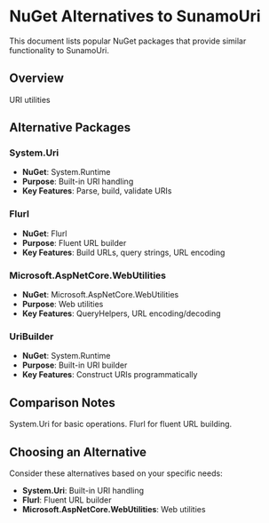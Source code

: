 # NuGet Alternatives to SunamoUri

This document lists popular NuGet packages that provide similar functionality to SunamoUri.

## Overview

URI utilities

## Alternative Packages

### System.Uri
- **NuGet**: System.Runtime
- **Purpose**: Built-in URI handling
- **Key Features**: Parse, build, validate URIs

### Flurl
- **NuGet**: Flurl
- **Purpose**: Fluent URL builder
- **Key Features**: Build URLs, query strings, URL encoding

### Microsoft.AspNetCore.WebUtilities
- **NuGet**: Microsoft.AspNetCore.WebUtilities
- **Purpose**: Web utilities
- **Key Features**: QueryHelpers, URL encoding/decoding

### UriBuilder
- **NuGet**: System.Runtime
- **Purpose**: Built-in URI builder
- **Key Features**: Construct URIs programmatically

## Comparison Notes

System.Uri for basic operations. Flurl for fluent URL building.

## Choosing an Alternative

Consider these alternatives based on your specific needs:
- **System.Uri**: Built-in URI handling
- **Flurl**: Fluent URL builder
- **Microsoft.AspNetCore.WebUtilities**: Web utilities
